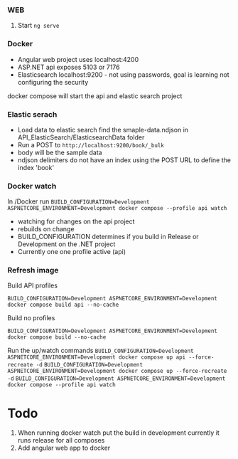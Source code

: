 ### WEB
1. Start ```ng serve```

### Docker
- Angular web project uses localhost:4200
- ASP.NET api exposes 5103 or 7176
- Elasticsearch localhost:9200 - not using passwords, goal is learning not configuring the security

docker compose will start the api and elastic search project

### Elastic serach
- Load data to elastic search find the smaple-data.ndjson in API_ElasticSearch/ElasticsearchData folder
- Run a POST to ```http://localhost:9200/book/_bulk```
- body will be the sample data
- ndjson delimiters do not have an index using the POST URL to define the index 'book'

### Docker watch
In /Docker run ```BUILD_CONFIGURATION=Development ASPNETCORE_ENVIRONMENT=Development docker compose --profile api watch``` 
* watching for changes on the api project
* rebuilds on change
* BUILD_CONFIGURATION determines if you build in Release or Development on the .NET project
* Currently one one profile active (api)

### Refresh image
Build API profiles

``` BUILD_CONFIGURATION=Development ASPNETCORE_ENVIRONMENT=Development docker compose build api --no-cache ```

Build no profiles

``` BUILD_CONFIGURATION=Development ASPNETCORE_ENVIRONMENT=Development docker compose build --no-cache ```

Run the up/watch commands
``` BUILD_CONFIGURATION=Development ASPNETCORE_ENVIRONMENT=Development docker compose up api --force-recreate -d ```
``` BUILD_CONFIGURATION=Development ASPNETCORE_ENVIRONMENT=Development docker compose up --force-recreate -d ```
``` BUILD_CONFIGURATION=Development ASPNETCORE_ENVIRONMENT=Development docker compose --profile api watch ```
# Todo
1. When running docker watch put the build in development currently it runs release for all composes
2. Add angular web app to docker
